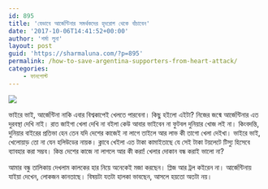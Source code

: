 ```yaml
---
id: 895
title: 'যেভাবে আর্জেন্টিনার সমর্থকদের হৃদরোগ থেকে বাঁচাবেন'
date: '2017-10-06T14:41:52+00:00'
author: 'শর্মা লুনা'
layout: post
guid: 'https://sharmaluna.com/?p=895'
permalink: /how-to-save-argentina-supporters-from-heart-attack/
categories:
    - ফানপোস্ট
---
```


[![](https://sharmaluna.com/wp-content/uploads/2017/11/মেসি.jpg)](https://sharmaluna.com/wp-content/uploads/2017/11/মেসি.jpg)

ভাইরে ভাই, আর্জেন্টিনা নাকি এবার বিশ্বকাপেই খেলতে পারবেনা। কিছু হইলো এইটা? নিজের জন্মে আর্জেন্টিনার এত দুরবস্থা দেখি নাই। রাত জাইগা খেলা দেখি না বইলা কেউ আবার ভাইবেন না ফুটবল দুনিয়ার খোজ লই না। কিংবদন্তি, দুনিয়ার বাইরের প্রতিভা হেন তেন যদি দেশের কাজেই না লাগে তাইলে আর লাভ কী তাগো খেলা দেইখা। ভাইরে ভাই, খেলোয়াড় তো না যেন হলিউডের নায়ক। ক্লাবে খেইলা এত টাকা কামাইতাছে যে সেই টাকা টয়লেটে টিস্যু হিসেবে ব্যাবহার করা সম্ভব। কিন্ত দেশের কাজে না লাগলে আর কী করা! খেলার দোকান বন্ধ করাই ভালো না?

আমার বন্ধু তালিকায় দেখলাম কালকের হার নিয়ে অনেকেই মজা করছেন। প্লিজ আর ট্রল কইরেন না। আর্জেন্টিনায় যাইয়া দেখেন, লোকজন কানতাছে। বিষয়টা যতটা হালকা ভাবছেন, আসলে হয়তো অতটা নয়।